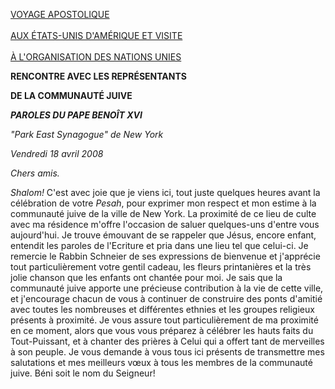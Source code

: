 [VOYAGE APOSTOLIQUE \
\
AUX ÉTATS-UNIS D'AMÉRIQUE ET VISITE\
\
À L'ORGANISATION DES NATIONS UNIES](http://www.vatican.va/content/benedict-xvi/fr/travels/2008/outside/documents/stati-uniti.html)

**RENCONTRE AVEC LES REPRÉSENTANTS**

**DE LA COMMUNAUTÉ JUIVE**

***PAROLES DU PAPE BENOÎT XVI***

*"Park East Synagogue" de New York*

*Vendredi 18 avril 2008*

*Chers amis.*

*Shalom!* C'est avec joie que je viens ici, tout juste quelques heures avant la célébration de votre *Pesah*, pour exprimer mon respect et mon estime à la communauté juive de la ville de New York. La proximité de ce lieu de culte avec ma résidence m'offre l'occasion de saluer quelques-uns d'entre vous aujourd'hui. Je trouve émouvant de se rappeler que Jésus, encore enfant, entendit les paroles de l'Ecriture et pria dans une lieu tel que celui-ci. Je remercie le Rabbin Schneier de ses expressions de bienvenue et j'apprécie tout particulièrement votre gentil cadeau, les fleurs printanières et la très jolie chanson que les enfants ont chantée pour moi. Je sais que la communauté juive apporte une précieuse contribution à la vie de cette ville, et j'encourage chacun de vous à continuer de construire des ponts d'amitié avec toutes les nombreuses et différentes ethnies et les groupes religieux présents à proximité. Je vous assure tout particulièrement de ma proximité en ce moment, alors que vous vous préparez à célébrer les hauts faits du Tout-Puissant, et à chanter des prières à Celui qui a offert tant de merveilles à son peuple. Je vous demande à vous tous ici présents de transmettre mes salutations et mes meilleurs vœux à tous les membres de la communauté juive. Béni soit le nom du Seigneur!